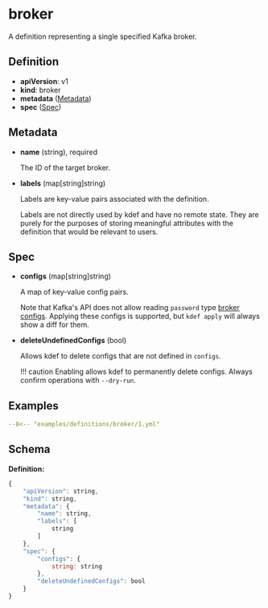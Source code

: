 # broker

A definition representing a single specified Kafka broker.

## Definition

- **apiVersion**: v1
- **kind**: broker
- **metadata** ([Metadata](#metadata))
- **spec** ([Spec](#spec))

## Metadata

- **name** (string), required

    The ID of the target broker.

- **labels** (map[string]string)

    Labels are key-value pairs associated with the definition.

    Labels are not directly used by kdef and have no remote state.
    They are purely for the purposes of storing meaningful attributes with the definition that would be relevant to users.

## Spec

- **configs** (map[string]string)

    A map of key-value config pairs.

    Note that Kafka's API does not allow reading `password` type [broker configs](https://kafka.apache.org/documentation/#brokerconfigs).
    Applying these configs is supported, but `kdef apply` will always show a diff for them.

- **deleteUndefinedConfigs** (bool)

    Allows kdef to delete configs that are not defined in `configs`.

    !!! caution
        Enabling allows kdef to permanently delete configs. Always confirm operations with `--dry-run`.

## Examples

```yaml
--8<-- "examples/definitions/broker/1.yml"
```

## Schema

**Definition:**
```js
{
    "apiVersion": string,
    "kind": string,
    "metadata": {
        "name": string,
        "labels": [
            string
        ]
    },
    "spec": {
        "configs": {
            string: string
        },
        "deleteUndefinedConfigs": bool
    }
}
```
